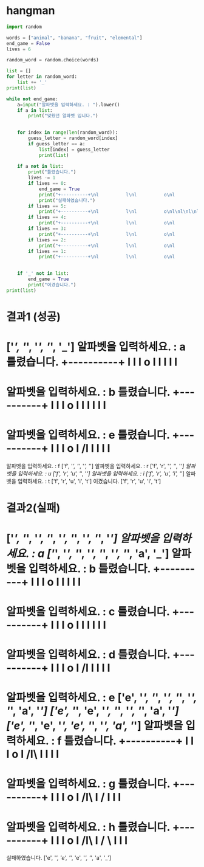 # hangman
```py
import random

words = ["animal", "banana", "fruit", "elemental"]
end_game = False
lives = 6

random_word = random.choice(words)

list = []
for letter in random_word:
    list += '_'
print(list)

while not end_game:
    a=input("알파벳을 입력하세요. : ").lower()
    if a in list:
        print("맞췄던 알파벳 입니다.")
        

    for index in range(len(random_word)):
        guess_letter = random_word[index]
        if guess_letter == a:
            list[index] = guess_letter
            print(list)
            
    if a not in list:
        print("틀렸습니다.")
        lives -= 1
        if lives == 0:
            end_game = True
            print("+----------+\nl          l\nl          o\nl         /l\ \nl         / \ \nl\nl\nl\n========")
            print("실패하였습니다.")
        if lives == 5:
            print("+----------+\nl          l\nl          o\nl\nl\nl\nl\nl\n========")
        if lives == 4:
            print("+----------+\nl          l\nl          o\nl          l\nl\nl\nl\nl\n========")
        if lives == 3:
            print("+----------+\nl          l\nl          o\nl         /l\nl\nl\nl\nl\n========")
        if lives == 2:
            print("+----------+\nl          l\nl          o\nl         /l\ \nl\nl\nl\nl\n========")
        if lives == 1:
            print("+----------+\nl          l\nl          o\nl         /l\ \nl         /\nl\nl\nl\n========")
        

    if '_' not in list:
        end_game = True
        print("이겼습니다.")
print(list)
```

# 결과1 (성공)

['_', '_', '_', '_', '_']
알파벳을 입력하세요. : a
틀렸습니다.
+----------+
l          l
l          o
l
l
l
l
l
========
알파벳을 입력하세요. : b
틀렸습니다.
+----------+
l          l
l          o
l          l
l
l
l
l
========
알파벳을 입력하세요. : e
틀렸습니다.
+----------+
l          l
l          o
l         /l
l
l
l
l
========
알파벳을 입력하세요. : f
['f', '_', '_', '_', '_']
알파벳을 입력하세요. : r
['f', 'r', '_', '_', '_']
알파벳을 입력하세요. : u
['f', 'r', 'u', '_', '_']
알파벳을 입력하세요. : i
['f', 'r', 'u', 'i', '_']
알파벳을 입력하세요. : t
['f', 'r', 'u', 'i', 't']
이겼습니다.
['f', 'r', 'u', 'i', 't']

# 결과2(실패)

['_', '_', '_', '_', '_', '_', '_', '_', '_']
알파벳을 입력하세요. : a
['_', '_', '_', '_', '_', '_', '_', 'a', '_']
알파벳을 입력하세요. : b
틀렸습니다.
+----------+
l          l
l          o
l
l
l
l
l
========
알파벳을 입력하세요. : c
틀렸습니다.
+----------+
l          l
l          o
l          l
l
l
l
l
========
알파벳을 입력하세요. : d
틀렸습니다.
+----------+
l          l
l          o
l         /l
l
l
l
l
========
알파벳을 입력하세요. : e
['e', '_', '_', '_', '_', '_', '_', 'a', '_']
['e', '_', 'e', '_', '_', '_', '_', 'a', '_']
['e', '_', 'e', '_', 'e', '_', '_', 'a', '_']
알파벳을 입력하세요. : f
틀렸습니다.
+----------+
l          l
l          o
l         /l\ 
l
l
l
l
========
알파벳을 입력하세요. : g
틀렸습니다.
+----------+
l          l
l          o
l         /l\ 
l         /
l
l
l
========
알파벳을 입력하세요. : h
틀렸습니다.
+----------+
l          l
l          o
l         /l\ 
l         / \ 
l
l
l
========
실패하였습니다.
['e', '_', 'e', '_', 'e', '_', '_', 'a', '_']

